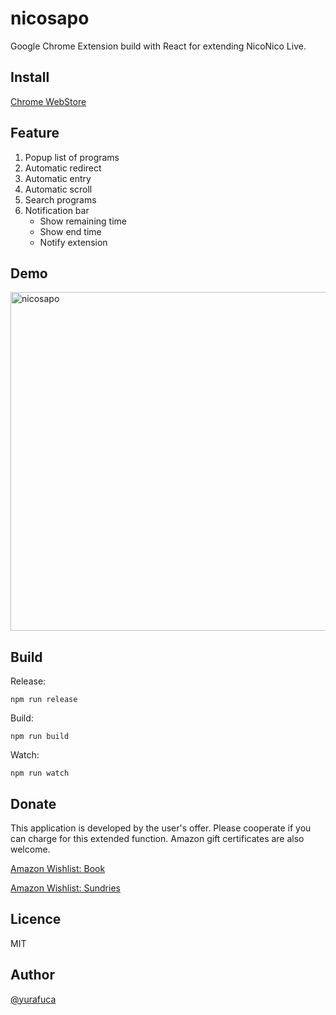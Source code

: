 # nicosapo

Google Chrome Extension build with React for extending NicoNico Live.

## Install

[Chrome WebStore](https://chrome.google.com/webstore/detail/%E3%83%8B%E3%82%B3%E7%94%9F%E3%83%81%E3%82%A7%E3%83%83%E3%82%AB%E3%83%BC/kfnogdokhemdbbclknmmjpcnmjmpjknc)

## Feature

1. Popup list of programs
1. Automatic redirect
1. Automatic entry
1. Automatic scroll
1. Search programs
1. Notification bar
    * Show remaining time
    * Show end time
    * Notify extension

## Demo

<img alt="nicosapo" src="./src/video/demo.gif" width='542px'>

## Build

Release:

```
npm run release
```

Build:

```
npm run build
```

Watch:

```
npm run watch
```

## Donate

This application is developed by the user's offer. Please cooperate if you can charge for this extended function. Amazon gift certificates are also welcome.

<a href="http://amzn.asia/7MmmuAz" target="_blank">Amazon Wishlist: Book</a>

<a href="http://amzn.asia/38NVAwa" target="_blank">Amazon Wishlist: Sundries</a>

## Licence

MIT

## Author

<a href="https://twitter.com/yurafuca" target="_blank">@yurafuca</a>
